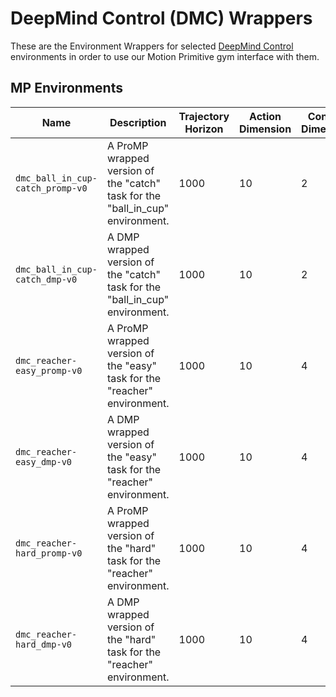 # DeepMind Control (DMC) Wrappers

These are the Environment Wrappers for selected 
[DeepMind Control](https://deepmind.com/research/publications/2020/dm-control-Software-and-Tasks-for-Continuous-Control) 
environments in order to use our Motion Primitive gym interface with them.

## MP Environments

[//]: <> (These environments are wrapped-versions of their Deep Mind Control Suite &#40;DMC&#41; counterparts. Given most task can be)
[//]: <> (solved in shorter horizon lengths than the original 1000 steps, we often shorten the episodes for those task.)

|Name| Description|Trajectory Horizon|Action Dimension|Context Dimension
|---|---|---|---|---|
|`dmc_ball_in_cup-catch_promp-v0`| A ProMP wrapped version of the "catch" task for the "ball_in_cup" environment. | 1000 | 10 | 2
|`dmc_ball_in_cup-catch_dmp-v0`| A DMP wrapped version of the "catch" task for the "ball_in_cup" environment. | 1000| 10 | 2
|`dmc_reacher-easy_promp-v0`| A ProMP wrapped version of the "easy" task for the "reacher" environment. | 1000 | 10 | 4
|`dmc_reacher-easy_dmp-v0`| A DMP wrapped version of the "easy" task for the "reacher" environment. | 1000| 10 | 4
|`dmc_reacher-hard_promp-v0`| A ProMP wrapped version of the "hard" task for the "reacher" environment.| 1000 | 10 | 4
|`dmc_reacher-hard_dmp-v0`| A DMP wrapped version of the "hard" task for the "reacher" environment. | 1000 | 10 | 4
